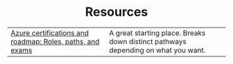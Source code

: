 <div align="center">
<h1>Resources</h1>
<table>
  <td>
   <a href="https://www.pluralsight.com/resources/blog/cloud/azure-certifications-and-roadmap">Azure certifications and roadmap: Roles, paths, and exams</a>
  </td>
  <td>
    A great starting place. Breaks down distinct pathways depending on what you want. 
  </td>
  <ta>
  </ta>
</table>
</div>
